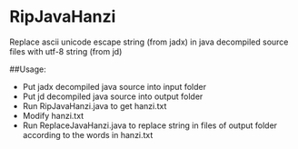 # RipJavaHanzi  
Replace ascii unicode escape string (from jadx) in java decompiled source files with utf-8 string (from jd)  

##Usage:  
* Put jadx decompiled java source into input folder   
* Put jd decompiled java source into output folder  
* Run RipJavaHanzi.java to get hanzi.txt  
* Modify hanzi.txt  
* Run ReplaceJavaHanzi.java to replace string in files of output folder according to the words in hanzi.txt  
